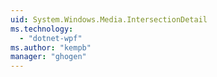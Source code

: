 ```yaml
---
uid: System.Windows.Media.IntersectionDetail
ms.technology: 
  - "dotnet-wpf"
ms.author: "kempb"
manager: "ghogen"
---
```

